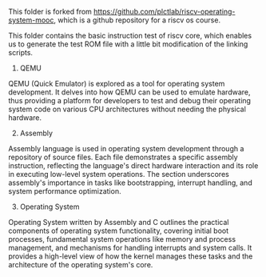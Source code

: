 This folder is forked from https://github.com/plctlab/riscv-operating-system-mooc, which is a github repository for a riscv os course.

This folder contains the basic instruction test of riscv core, which enables us to generate the test ROM file with a little bit modification of the linking scripts.

1. QEMU

QEMU (Quick Emulator) is explored as a tool for operating system development. It delves into how QEMU can be used to emulate hardware, thus providing a platform for developers to test and debug their operating system code on various CPU architectures without needing the physical hardware.

2. Assembly

Assembly language is used in operating system development through a repository of source files. Each file demonstrates a specific assembly instruction, reflecting the language's direct hardware interaction and its role in executing low-level system operations. The section underscores assembly's importance in tasks like bootstrapping, interrupt handling, and system performance optimization.

3. Operating System

Operating System written by Assembly and C outlines the practical components of operating system functionality, covering initial boot processes, fundamental system operations like memory and process management, and mechanisms for handling interrupts and system calls. It provides a high-level view of how the kernel manages these tasks and the architecture of the operating system's core.
